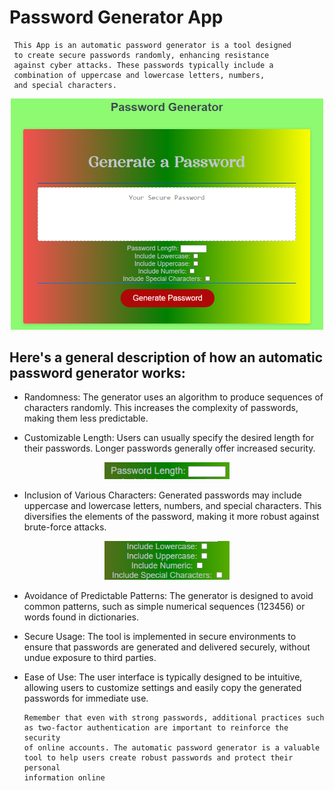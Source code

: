 # Password Generator App

     This App is an automatic password generator is a tool designed 
     to create secure passwords randomly, enhancing resistance 
     against cyber attacks. These passwords typically include a 
     combination of uppercase and lowercase letters, numbers, 
     and special characters. 

 <p align="center">       
  <img src="./starter/img/fullScreen.png" width="500" > 
</p>


## Here's a general description of how an automatic password generator works:

* Randomness: The generator uses an algorithm to produce sequences 
of characters randomly. This increases the complexity of passwords, 
making them less predictable.

* Customizable Length: Users can usually specify the desired length 
for their passwords. Longer passwords generally offer increased security.
<p align="center">       
  <img src="./starter/img/length.png" width="200" > 
</p>

* Inclusion of Various Characters: Generated passwords may include 
uppercase and lowercase letters, numbers, and special characters. 
This diversifies the elements of the password, making it more robust 
against brute-force attacks.
<p align="center">       
  <img src="./starter/img/all-chart.png" width="200" > 
</p>

* Avoidance of Predictable Patterns: The generator is designed to avoid 
common patterns, such as simple numerical sequences (123456) or words 
found in dictionaries.

* Secure Usage: The tool is implemented in secure environments to ensure 
that passwords are generated and delivered securely, without undue exposure 
to third parties.

* Ease of Use: The user interface is typically designed to be intuitive, 
allowing users to customize settings and easily copy the generated 
passwords for immediate use.


      Remember that even with strong passwords, additional practices such 
      as two-factor authentication are important to reinforce the security 
      of online accounts. The automatic password generator is a valuable 
      tool to help users create robust passwords and protect their personal 
      information online
